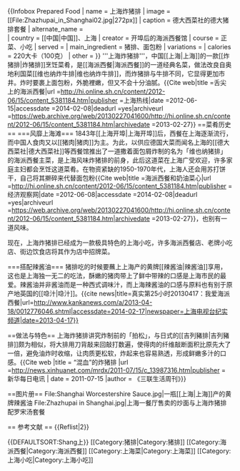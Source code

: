 {{Infobox Prepared Food
| name             = 上海炸猪排
| image            = [[File:Zhazhupai_in_Shanghai02.jpg|272px]]
| caption          = 德大西菜社的德大猪排套餐
| alternate_name   =  
| country          = [[中国|中国]]、上海
| creator          = 开埠后的海派西餐馆
| course           = 正菜、小吃
| served           = 
| main_ingredient  = 猪排、面包粉
| variations       = 
| calories         = 220大卡（100克）
| other            = 
}}
'''上海炸猪排'''，中国[[上海|上海]]的一款[[炸猪排|炸猪排]]烹饪菜肴，是[[海派西餐|海派西餐]]的一道经典名菜，做法改良自奥地利国菜[[维也纳炸牛排|维也纳炸牛排]]，而炸猪排与牛排不同，它显得更加市井。炸时要裹上面包粉，外脆裡嫩，但又不会十分油腻。<ref name="上海热线">{{Cite web|title =舌尖上的海派西餐|url =http://hi.online.sh.cn/content/2012-06/15/content_5381184.htm|publisher =上海热线|date =2012-06-15|accessdate =2014-02-08|deadurl =yes|archiveurl =https://web.archive.org/web/20130227041600/http://hi.online.sh.cn/content/2012-06/15/content_5381184.htm|archivedate =2013-02-27}}</ref>
==菜肴历史==
===风靡上海滩===
1843年[[上海开埠|上海开埠]]后，西餐在上海逐渐流行，而中国人食肉又以[[猪肉|猪肉]]为主。为此，以供应德国大菜而闻名上海的[[德大西菜社|德大西菜社]]等西餐馆推出了一道撒着面包屑炸制的名为「维也纳猪排」的海派西餐主菜，是上海风味炸猪排的前身，此后这道菜在上海广受欢迎，许多家庭主妇都会烹饪这道菜肴。<ref name="新华每日电讯"/>在物资紧缺的1950-1970年代，上海人还会用苏打饼干，自己将其擀碎来代替面包粉<ref name="经济观察">{{Cite web|title =海派西餐和奶油菜心|url =http://hi.online.sh.cn/content/2012-06/15/content_5381184.htm|publisher =经济观察网|date =2012-06-08|accessdate =2014-02-08|deadurl =yes|archiveurl =https://web.archive.org/web/20130227041600/http://hi.online.sh.cn/content/2012-06/15/content_5381184.htm|archivedate =2013-02-27}}</ref>，也别有一道风味。

现在，上海炸猪排已经成为一款极具特色的上海小吃，许多海派西餐店、老牌小吃店、街边饮食店将其作为店中招牌菜。

===搭配辣酱油===
猪排吃的时候要蘸上上海产的黄牌[[辣酱油|辣酱油]]享用，这也是上海独一无二的吃法，酥嫩的猪肉带上了鲜中带辣的口感是上海市民的最爱。辣酱油并非酱油而是一种西式调味汁，而上海辣酱油的口感与原料也有别于原产地英国的[[喼汁|喼汁]]。<ref name="kankan">{{cite news|title=真实第25小时20130417：我爱海派西餐|url=http://www.kankanews.com/a/2013-04-18/0012776046.shtml|accessdate=2014-02-17|newspaper=上海电视台纪实频道|date=2013-04-17}}</ref>

==做法与特色==
上海炸猪排讲究炸制前的「拍松」，与日式的[[吉列豬排|吉列豬排]]颇为相似，将大排用刀背敲来回敲打数遍，使得肉的纤维敲断面积比原先大了一倍，避免油炸时收缩，让肉质更松软，炸起来也容易熟透，形成鲜嫩多汁的口感。<ref name="新华每日电讯">{{Cite web |title = “混血”的炸猪排 |url =http://news.xinhuanet.com/mrdx/2011-07/15/c_13987316.htm|publisher = 新华每日电讯 | date = 2011-07-15 |author = 《三联生活周刊》}}</ref>

==图片册==
<gallery>
File:Shanghai Worcestershire Sauce.jpg|一瓶[[上海|上海]]产的黄牌辣酱油
File:Zhazhupai in Shanghai.jpg|上海一餐厅售卖的炒面与上海炸猪排配罗宋汤套餐
</gallery>

== 参考文献 ==
{{Reflist|2}}

{{DEFAULTSORT:Shang上}}
[[Category:猪排|Category:猪排]]
[[Category:海派西餐|Category:海派西餐]]
[[Category:上海菜|Category:上海菜]]
[[Category:上海小吃|Category:上海小吃]]